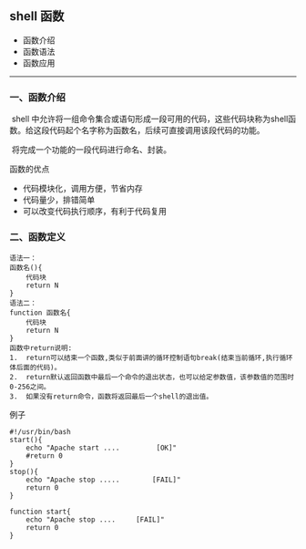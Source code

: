 ## shell 函数

- 函数介绍
- 函数语法
- 函数应用

---

### 一、函数介绍

​	shell 中允许将一组命令集合或语句形成一段可用的代码，这些代码块称为shell函数。给这段代码起个名字称为函数名，后续可直接调用该段代码的功能。

​	将完成一个功能的一段代码进行命名、封装。

函数的优点

- 代码模块化，调用方便，节省内存
- 代码量少，排错简单
- 可以改变代码执行顺序，有利于代码复用

### 二、函数定义

```
语法一：
函数名(){
	代码块
	return N
}
语法二：
function 函数名{
	代码块
	return N
}
函数中return说明:
1.	return可以结束一个函数,类似于前面讲的循环控制语句break(结束当前循环,执行循环体后面的代码)。
2.	return默认返回函数中最后一个命令的退出状态，也可以给定参数值，该参数值的范围时0-256之间。
3.	如果没有return命令，函数将返回最后一个shell的退出值。
```

例子

```shell
#!/usr/bin/bash
start(){
	echo "Apache start ....         [OK]"
	#return 0
}
stop(){
	echo "Apache stop .....        [FAIL]"
	return 0
}

function start{
	echo "Apache stop ....     [FAIL]"
	return 0
}
```

